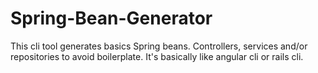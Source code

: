 # Spring-Bean-Generator
This cli tool generates basics Spring beans. Controllers, services and/or repositories to avoid boilerplate. It's basically like angular cli or rails cli.
